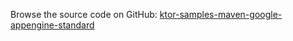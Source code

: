 [//]: # (title: Maven with Google App Engine)
[//]: # (category: samples)
[//]: # (caption: Maven with Google App Engine)

Browse the source code on GitHub: [ktor-samples-maven-google-appengine-standard](https://github.com/ktorio/ktor-samples/tree/1.3.0/other/maven-google-appengine-standard)
